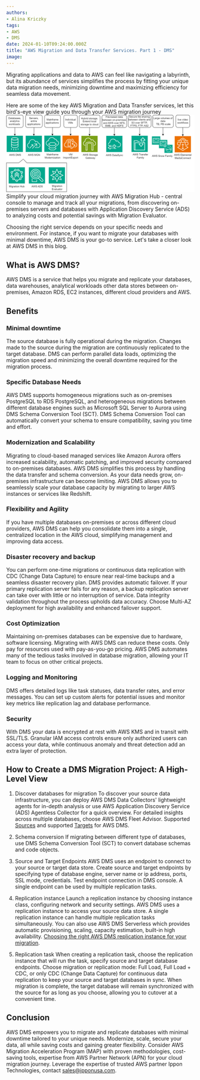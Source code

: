 ```yaml
---
authors:
- Alina Kriczky
tags:
- AWS
- DMS
date: 2024-01-10T09:24:00.000Z
title: "AWS Migration and Data Transfer Services. Part 1 - DMS"
image:
---
```


Migrating applications and data to AWS can feel like navigating a labyrinth, but its abundance of services simplifies the process by fitting your unique data migration needs, minimizing downtime and maximizing efficiency for seamless data movement. 

Here are some of the key AWS Migration and Data Transfer services, let this bird's-eye view guide you through your AWS migration journey
![AWS Migration and Data Transfer Services](../images/2024/01/aws-migration-svc.png)
Simplify your cloud migration journey with AWS Migration Hub - central console to manage and track all your migrations, from discovering on-premises servers and databases with Application Discovery Service (ADS) to analyzing costs and potential savings with Migration Evaluator.

Choosing the right service depends on your specific needs and environment. For instance, if you want to migrate your databases with minimal downtime, AWS DMS is your go-to service.
Let's take a closer look at AWS DMS in this blog.

## What is AWS DMS? 
AWS DMS is a service that helps you migrate and replicate your databases, data warehouses, analytical workloads other data stores between on-premises, Amazon RDS, EC2 instances, different cloud providers and AWS. 

## Benefits
### Minimal downtime
The source database is fully operational during the migration. Changes made to the source during the migration are continuously replicated to the target database. 
DMS can perform parallel data loads, optimizing the migration speed and minimizing the overall downtime required for the migration process.
### Specific Database Needs
AWS DMS supports homogeneous migrations such as on-premises PostgreSQL to RDS PostgreSQL, and heterogeneous migrations between different database engines such as Microsoft SQL Server to Aurora using DMS Schema Conversion Tool (SCT). DMS Schema Conversion Tool can automatically convert your schema to ensure compatibility, saving you time and effort.
### Modernization and Scalability
Migrating to cloud-based managed services like Amazon Aurora offers increased scalability, automatic patching, and improved security compared to on-premises databases. AWS DMS simplifies this process by handling the data transfer and schema conversion. 
As your data needs grow, on-premises infrastructure can become limiting. AWS DMS allows you to seamlessly scale your database capacity by migrating to larger AWS instances or services like Redshift. 
### Flexibility and Agility
If you have multiple databases on-premises or across different cloud providers, AWS DMS can help you consolidate them into a single, centralized location in the AWS cloud, simplifying management and improving data access. 
### Disaster recovery and backup
You can perform one-time migrations or continuous data replication with CDC (Change Data Capture) to ensure near real-time backups and a seamless disaster recovery plan.
DMS provides automatic failover. If your primary replication server fails for any reason, a backup replication server can take over with little or no interruption of service. 
Data integrity validation throughout the process upholds data accuracy.
Choose Multi-AZ deployment for high availability and enhanced failover support.
### Cost Optimization
Maintaining on-premises databases can be expensive due to hardware, software licensing. Migrating with AWS DMS can reduce these costs. Only pay for resources used with pay-as-you-go pricing.
AWS DMS automates many of the tedious tasks involved in database migration, allowing your IT team to focus on other critical projects. 
### Logging and Monitoring
DMS offers detailed logs like task statuses, data transfer rates, and error messages. You can set up custom alerts for potential issues and monitor key metrics like replication lag and database performance.
### Security
With DMS your data is encrypted at rest with AWS KMS and in transit with SSL/TLS. Granular IAM access controls ensure only authorized users can access your data, while continuous anomaly and threat detection add an extra layer of protection.


## How to Create a DMS Migration Project: A High-Level View
1. Discover databases for migration
To discover your source data infrastructure, you can deploy AWS DMS Data Collectors' lightweight agents for in-depth analysis or use AWS Application Discovery Service (ADS) Agentless Collector for a quick overview. For detailed insights across multiple databases, choose AWS DMS Fleet Advisor. 
Supported [Sources](https://docs.aws.amazon.com/dms/latest/userguide/CHAP_Introduction.Sources.html#CHAP_Introduction.Sources.title) and supported [Targets](https://docs.aws.amazon.com/dms/latest/userguide/CHAP_Introduction.Targets.html) for AWS DMS. 

2. Schema conversion
If migrating between different type of databases, use DMS Schema Conversion Tool (SCT) to convert database schemas and code objects. 

3. Source and Target Endpoints
AWS DMS uses an endpoint to connect to your source or target data store. Create source and target endpoints by specifying type of database engine, server name or ip address, ports, SSL mode, credentials. Test endpoint connection in DMS console. A single endpoint can be used by multiple replication tasks. 

4. Replication instance 
Launch a replication instance by choosing instance class, configuring network and security settings. AWS DMS uses a replication instance to access your source data store. A single replication instance can handle multiple replication tasks simultaneously. You can also use AWS DMS Serverless which provides automatic provisioning, scaling, capacity estimation, built-in high availability. 
[Choosing the right AWS DMS replication instance for your migration](https://docs.aws.amazon.com/dms/latest/userguide/CHAP_ReplicationInstance.Types.html).

5. Replication task
When creating a replication task, choose the replication instance that will run the task, specify source and target database endpoints. Choose migration or replication mode: Full Load, Full Load + CDC, or only CDC (Change Data Capture) for continuous data replication to keep your source and target databases in sync. When migration is complete, the target database will remain synchronized with the source for as long as you choose, allowing you to cutover at a convenient time.

## Conclusion
AWS DMS empowers you to migrate and replicate databases with minimal downtime tailored to your unique needs. Modernize, scale, secure your data, all while saving costs and gaining greater flexibility. 
Consider AWS Migration Acceleration Program (MAP) with proven methodologies, cost-saving tools, expertise from AWS Partner Network (APN) for your cloud migration journey. Leverage the expertise of trusted AWS partner Ippon Technologies, contact sales@ipponusa.com. 